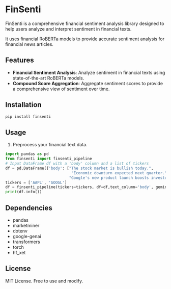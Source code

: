 # FinSenti

FinSenti is a comprehensive financial sentiment analysis library designed to help users analyze and interpret sentiment in financial texts.

It uses financial RoBERTa models to provide accurate sentiment analysis for financial news articles.

## Features
- **Financial Sentiment Analysis**: Analyze sentiment in financial texts using state-of-the-art RoBERTa models.
- **Compound Score Aggregation**: Aggregate sentiment scores to provide a comprehensive view of sentiment over time.

## Installation

```bash
pip install finsenti
```

## Usage

1. Preprocess your financial text data.

```python
import pandas as pd
from finsenti import finsenti_pipeline
# Input DataFrame df with a 'body' column and a list of tickers
df = pd.DataFrame({'body': ["The stock market is bullish today.", 
                             "Economic downturn expected next quarter.",
                            "Google's new product launch boosts investor confidence."]})
tickers = ['AAPL', 'GOOGL']
df = finsenti_pipeline(tickers=tickers, df=df,text_column='body', gemini_api_key='your_api_key', aggregate=True, aggregation_method='mean')
print(df.info())
```

## Dependencies
- pandas
- marketminer
- dotenv
- google-genai
- transformers
- torch
- hf_xet

## License

MIT License. Free to use and modify.
